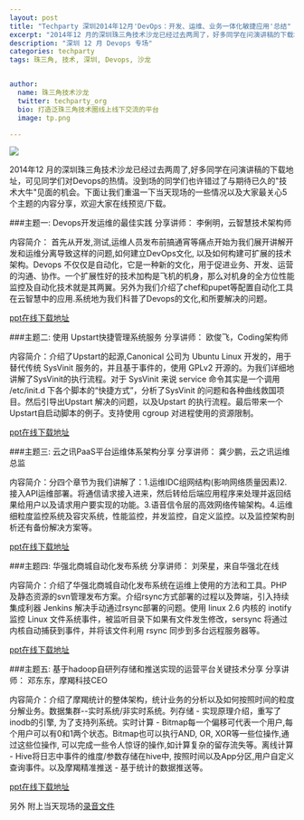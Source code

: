 ```yaml
---
layout: post
title: "Techparty 深圳2014年12月'DevOps：开发、运维、业务一体化敏捷应用'总结"
excerpt: "2014年12 月的深圳珠三角技术沙龙已经过去两周了，好多同学在问演讲稿的下载地址，可见同学们对Devops的热情。没到场的同学们也许错过了与期待已久的“技术大牛”见面的机会。下面让我们重温一下当天现场的一些情况以及大家最关心5个主题的内容分享，欢迎大家在线预览/下载。"
description: "深圳 12 月 Devops 专场"
categories: techparty
tags: 珠三角, 技术, 深圳, Devops, 沙龙


author:
  name: 珠三角技术沙龙
  twitter: techparty_org
  bio: 打造泛珠三角技术圈线上线下交流的平台
  image: tp.png

---
```

![](http://ww4.sinaimg.cn/large/8a6d546cgw1enxlv5pjxcj20sg0hj43c.jpg)


2014年12 月的深圳珠三角技术沙龙已经过去两周了,好多同学在问演讲稿的下载地址，可见同学们对Devops的热情。没到场的同学们也许错过了与期待已久的"技术大牛"见面的机会。下面让我们重温一下当天现场的一些情况以及大家最关心5个主题的内容分享，欢迎大家在线预览/下载。

###主题一: Devops开发运维的最佳实践
分享讲师： 李俐明，云智慧技术架构师

内容简介： 首先从开发,测试,运维人员发布前搞通宵等痛点开始为我们展开讲解开发和运维分离导致这样的问题,如何建立DevOps文化, 以及如何构建可扩展的技术架构。Devops 不仅仅是自动化，它是一种新的文化，用于促进业务、开发、运营的沟通、协作。一个扩展性好的技术加构是飞机的机身，那么对机身的全方位性能监控及自动化技术就是其两翼。另外为我们介绍了chef和pupet等配置自动化工具在云智慧中的应用.系统地为我们科普了Devops的文化,和所要解决的问题。

[ppt在线下载地址](http://www.jianggaowang.com/slides/54)

###主题二: 使用 Upstart快捷管理系统服务
分享讲师： 欧俊飞，Coding架构师

内容简介：介绍了Upstart的起源,Canonical 公司为 Ubuntu Linux 开发的，用于替代传统 SysVinit 服务的，并且基于事件的，使用 GPLv2 开源的。为我们详细地讲解了SysVinit的执行流程。对于 SysVinit 来说 service 命令其实是一个调用 /etc/init.d 下各个脚本的“快捷方式”，分析了SysVinit 的问题和各种曲线救国项目。然后引导出Upstart 解决的问题，以及Upstart 的执行流程。最后带来一个Upstart自启动脚本的例子。支持使用 cgroup 对进程使用的资源限制。
       
[ppt在线下载地址](http://www.jianggaowang.com/slides/55)

###主题三: 云之讯PaaS平台运维体系架构分享
分享讲师： 龚少鹏，云之讯运维总监

内容简介：分四个章节为我们讲解了：1.运维IDC组网结构(影响网络质量因素)2.接入API运维部署。将通信请求接入进来，然后转给后端应用程序来处理并返回结果给用户以及请求用户要实现的功能。3.语音信令层的高效网络传输架构。4.运维细粒度监控系统及容灾系统，性能监控，并发监控，自定义监控。以及监控架构剖析还有备份解决方案等。

[ppt在线下载地址](http://www.jianggaowang.com/slides/56)

###主题四: 华强北商城自动化发布系统
分享讲师： 刘荣星，来自华强北在线

内容简介：介绍了华强北商城自动化发布系统在运维上使用的方法和工具。PHP 及静态资源的svn管理发布方案。介绍rsync方式部署的过程以及弊端，引入持续集成利器 Jenkins 解决手动通过rsync部署的问题。使用 linux  2.6 内核的 inotify 监控 Linux 文件系统事件，被监听目录下如果有文件发生修改，sersync 将通过内核自动捕获到事件，并将该文件利用 rsync 同步到多台远程服务器等。
       
[ppt在线下载地址](http://www.jianggaowang.com/slides/57)

###主题五: 基于hadoop自研列存储和推送实现的运营平台关键技术分享
分享讲师： 邓东东，摩羯科技CEO

内容简介：介绍了摩羯统计的整体架构，统计业务的分析以及如何按照时间的粒度分解业务。数据集群--实时系统/非实时系统。列存储 - 实现原理介绍，重写了inodb的引擎, 为了支持列系统。实时计算 - Bitmap每一个偏移可代表一个用户,每个用户可以有0和1两个状态。Bitmap也可以执行AND, OR, XOR等一些位操作,通过这些位操作, 可以完成一些令人惊讶的操作,如计算复杂的留存流失等。离线计算 - Hive将日志中事件的维度/参数存储在hive中, 按照时间以及App分区,用户自定义查询事件。以及摩羯精准推送 - 基于统计的数据推送等。
       
[ppt在线下载地址](http://www.jianggaowang.com/slides/58)

另外 附上当天现场的[录音文件](http://pan.baidu.com/s/1i3zhtU9)
